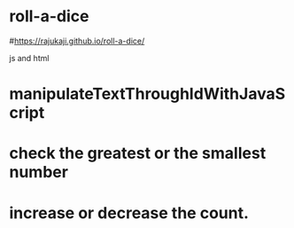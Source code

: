 # roll-a-dice
#https://rajukaji.github.io/roll-a-dice/

js and html
# manipulateTextThroughIdWithJavaScript

# check the greatest or the smallest number

# increase or decrease the count.

